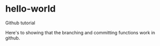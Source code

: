 # hello-world
Github tutorial

Here's to showing that the branching and committing functions work in github.

